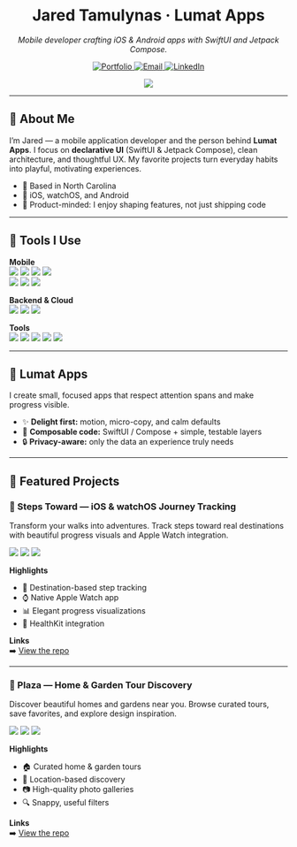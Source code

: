 <!--
README • Jared Tamulynas / Lumat Apps
-->

<h1 align="center">Jared Tamulynas · Lumat Apps</h1>
<p align="center">
  <em>Mobile developer crafting iOS & Android apps with SwiftUI and Jetpack Compose.</em>
</p>

<p align="center">
  <a href="https://www.lumatapps.github.io/">
    <img alt="Portfolio" src="https://img.shields.io/badge/Portfolio-lumatapps.com-111?style=for-the-badge">
  </a>
  <a href="mailto:lumat.apps@gmail.com">
    <img alt="Email" src="https://img.shields.io/badge/Email-lumat.apps%40gmail.com-EA4335?style=for-the-badge&logo=gmail&logoColor=white">
  </a>
  <a href="https://www.linkedin.com/in/jaredtamulynas/">
    <img alt="LinkedIn" src="https://img.shields.io/badge/LinkedIn-Jared%20Tamulynas-0A66C2?style=for-the-badge&logo=linkedin&logoColor=white">
  </a>
</p>

<p align="center">
  <a href="https://github.com/lumatApps">
    <img src="https://readme-typing-svg.herokuapp.com/?lines=iOS%20%26%20Android%20Developer;SwiftUI%20%26%20Jetpack%20Compose;HealthKit%20%26%20Maps;Clean%2C%20delightful%20UX&font=Fira%20Code&center=true&width=520&height=45&duration=3800&pause=900">
  </a>
</p>

---

## 👋 About Me
I’m Jared — a mobile application developer and the person behind **Lumat Apps**. I focus on **declarative UI** (SwiftUI & Jetpack Compose), clean architecture, and thoughtful UX. My favorite projects turn everyday habits into playful, motivating experiences.

- 📍 Based in North Carolina  
- 📱 iOS, watchOS, and Android  
- 🧭 Product-minded: I enjoy shaping features, not just shipping code

---

## 🧰 Tools I Use
**Mobile**  
<img src="https://img.shields.io/badge/Swift-orange?logo=swift"> <img src="https://img.shields.io/badge/SwiftUI-02569B"> <img src="https://img.shields.io/badge/Swift%20Data-4B8BBE"> <img src="https://img.shields.io/badge/HealthKit-00C389">  
<img src="https://img.shields.io/badge/Kotlin-7F52FF?logo=kotlin&logoColor=white"> <img src="https://img.shields.io/badge/Jetpack%20Compose-4285F4"> <img src="https://img.shields.io/badge/Room-3DDC84?logo=android&logoColor=white">

**Backend & Cloud**  
<img src="https://img.shields.io/badge/Firebase-FFCA28?logo=firebase&logoColor=black"> <img src="https://img.shields.io/badge/Google%20Cloud-4285F4?logo=googlecloud&logoColor=white"> <img src="https://img.shields.io/badge/REST-111">

**Tools**  
<img src="https://img.shields.io/badge/Xcode-147EFB?logo=xcode&logoColor=white"> <img src="https://img.shields.io/badge/Android%20Studio-3DDC84?logo=androidstudio&logoColor=white"> <img src="https://img.shields.io/badge/Git-111?logo=git"> <img src="https://img.shields.io/badge/App%20Store%20Connect-0A84FF"> <img src="https://img.shields.io/badge/Google%20Play%20Console-34A853">

---

## 🧭 Lumat Apps
I create small, focused apps that respect attention spans and make progress visible.

- ✨ **Delight first:** motion, micro-copy, and calm defaults  
- 🧩 **Composable code:** SwiftUI / Compose + simple, testable layers  
- 🔒 **Privacy-aware:** only the data an experience truly needs

---

## 🎯 Featured Projects

### 📱 Steps Toward — iOS & watchOS Journey Tracking
Transform your walks into adventures. Track steps toward real destinations with beautiful progress visuals and Apple Watch integration.

<img src="https://img.shields.io/badge/SwiftUI-iOS-0A84FF?style=flat"> <img src="https://img.shields.io/badge/watchOS-Compatible-FF2D55?style=flat"> <img src="https://img.shields.io/badge/HealthKit-Integrated-00C389?style=flat">

**Highlights**
- 🎯 Destination-based step tracking
- ⌚ Native Apple Watch app
- 📊 Elegant progress visualizations
- 💪 HealthKit integration

**Links**  
➡️ <a href="https://github.com/lumatApps/steps-toward">View the repo</a>  
<!-- TODO: Add App Store / promo video / screenshot gallery if available -->

---

### 🏡 Plaza — Home & Garden Tour Discovery
Discover beautiful homes and gardens near you. Browse curated tours, save favorites, and explore design inspiration.

<img src="https://img.shields.io/badge/SwiftUI-iOS-0A84FF?style=flat"> <img src="https://img.shields.io/badge/MapKit-Integrated-F39C12?style=flat"> <img src="https://img.shields.io/badge/Firebase-Backend-FFCA28?style=flat">

**Highlights**
- 🏠 Curated home & garden tours
- 📍 Location-based discovery
- 📷 High-quality photo galleries
- 🔍 Snappy, useful filters

**Links**  
➡️ <a href="https://github.com/lumatApps/plaza">View the repo</a>  
<!-- TODO: Add demo GIF and sample data screenshots -->


<!--
Extras (optional):
- Add GIFs/screens under each project for quick visual context.
- Pin key repos on your profile (Steps Toward, Plaza).
- If you use CI/CD or Fastlane, add a short note under Tools.
-->
